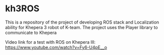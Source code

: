 kh3ROS
======

This is a repository of the project of developing ROS stack and Localization ability for Khepera 3 robot of K-team. The project uses the Player library to communicate to Khepera

Video link for a test with ROS on Khepera III:
https://www.youtube.com/watch?v=Fy6-U4pE__o
